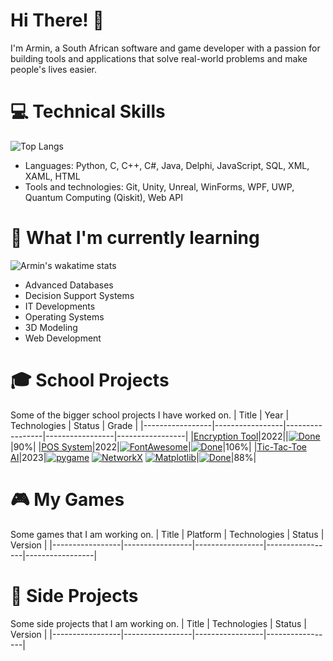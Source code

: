 # Hi There! 👋

I'm Armin, a South African software and game developer with a passion for building tools and applications that solve real-world problems and make people's lives easier.

# 💻 Technical Skills
![Top Langs](https://github-readme-stats.vercel.app/api/top-langs/?username=ArminPretorius&hide=shaderlab,HLSL,TSQL,Mathematica&theme=dark&layout=compact)
- Languages: Python, C, C++, C#, Java, Delphi, JavaScript, SQL, XML, XAML, HTML
- Tools and technologies: Git, Unity, Unreal, WinForms, WPF, UWP, Quantum Computing (Qiskit), Web API

# 🌱 What I'm currently learning
![Armin's wakatime stats](https://github-readme-stats.vercel.app/api/wakatime?username=ArminPretorius&theme=dark&hide=Ezhil&layout=compact)

- Advanced Databases
- Decision Support Systems
- IT Developments
- Operating Systems
- 3D Modeling
- Web Development

# 🎓 School Projects
Some of the bigger school projects I have worked on.
|      Title      | Year |  Technologies  |  Status  |  Grade  |
|-----------------|-----------------|-----------------|-----------------|-----------------|
|[Encryption Tool](https://github.com/ArminPretorius/EncryptionTool)|2022||[![Done](https://img.shields.io/badge/-Done-green?style=flat-square&logoColor=white&link=https://github.com/ArminPretorius/EncryptionTool)](https://github.com/ArminPretorius/EncryptionTool)|90%|
|[POS System](https://github.com/ArminPretorius/POS-System)|2022|[![FontAwesome](https://img.shields.io/badge/-FontAwesome-4B8BBE?style=flat-square&logo=fontawesome&logoColor=528DD7&labelColor=white&color=222324&link=https://fontawesome.com/)](https://fontawesome.com/)|[![Done](https://img.shields.io/badge/-Done-green?style=flat-square&logoColor=white&link=https://github.com/ArminPretorius/POS-System)](https://github.com/ArminPretorius/POS-System)|106%|
|[Tic-Tac-Toe AI](https://github.com/ArminPretorius/Tic-Tac-Toe-AI/)|2023|[![pygame](https://img.shields.io/badge/-pygame-4B8BBE?style=flat-square&logo=python&logoColor=white&labelColor=4B8BBE&color=222324&link=https://www.pygame.org/news)](https://www.pygame.org/news) [![NetworkX](https://img.shields.io/badge/-NetworkX-4B8BBE?style=flat-square&logo=python&logoColor=white&labelColor=4B8BBE&color=222324&link=https://networkx.org)](https://networkx.org) [![Matplotlib](https://img.shields.io/badge/-Matplotlib-4B8BBE?style=flat-square&logo=python&logoColor=white&labelColor=4B8BBE&color=222324&link=https://matplotlib.org)](https://matplotlib.org)|[![Done](https://img.shields.io/badge/-Done-green?style=flat-square&logoColor=white&link=https://github.com/ArminPretorius/Tic-Tac-Toe-AI/)](https://github.com/ArminPretorius/Tic-Tac-Toe-AI/)|88%|
# 🎮 My Games
Some games that I am working on.
|      Title      |  Platform  |  Technologies  |  Status  |  Version  |
|-----------------|-----------------|-----------------|-----------------|-----------------|

# 🚀 Side Projects
Some side projects that I am working on.
|      Title      |  Technologies  |  Status  |  Version  |
|-----------------|-----------------|-----------------|-----------------|
